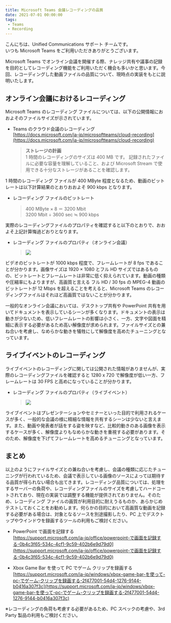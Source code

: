 ```yaml
---
title: Microsoft Teams 会議レコーディングの品質
date: 2021-07-01 00:00:00
tags:
 - Teams
 - Recording
---
```


こんにちは、Unified Communications サポート チームです。  
いつも Microsoft Teams をご利用いただきありがとうございます。  

Microsoft Teams でオンライン会議を開催する際、ナレッジ共有や議事の記録を目的としてレコーディング機能をご利用いただく機会も多いかと思います。今回、レコーディングした動画ファイルの品質について、現時点の実装をもとに説明いたします。

## オンライン会議におけるレコーディング  

Microsoft Teams のレコーディング ファイルについては、以下の公開情報におおよそのファイルサイズが示されています。 

- Teams のクラウド会議のレコーディング  
  [https://docs.microsoft.com/ja-jp/microsoftteams/cloud-recording](https://docs.microsoft.com/ja-jp/microsoftteams/cloud-recording)  
  > **ストレージの計画**  
  > 1 時間のレコーディングのサイズは 400 MB です。 記録されたファイルに必要な容量を理解していること、および Microsoft Stream で使用できる十分なストレージがあることを確認します。  
  > 

1 時間のレコーディング ファイルが 400 MByte 程度となるため、動画のビットレートは以下計算結果のとおりおおよそ 900 kbps となります。

- レコーディング ファイルのビットレート  
  > 400 MByte × 8 ＝ 3200 Mbit  
  > 3200 Mbit ÷ 3600 sec ≒ 900 kbps  

実際のレコーディングファイルのプロパティを確認すると以下のとおりで、おおよそ上記計算悔過どおりとなります。  

- レコーディング ファイルのプロパティ（オンライン会議）  
  > ![](./teams-recording-01.png)  

ビデオのビットレートが 1000 kbps 程度で、フレームレートが 8 fps であることが分かります。画像サイズは 1920 × 1080 とフル HD サイズではあるものの、ビットレートとフレームレートは非常に低く抑えられています。動画の種類や圧縮率にもよりますが、高画質と言える フル HD / 30 fps の MPEG-4 動画のビットレートが 12 Mbps を超えることを考えると、Microsoft Teams のレコーディングファイルはそれほど高画質ではないことが分かります。  

一般的なオンライン会議においては、デスクトップ共有や PowerPoint 共有を用いてドキュメントを表示しているシーンが多くなります。ドキュメントの表示は動きが少ないため、低いフレームレートの影響は小さく、一方、文字や図面を精細に表示する必要があるため高い解像度が求められます。ファイルサイズとの兼ね合いを考慮し、なめらかな動きを犠牲にして解像度を高めたチューニングとなっています。  

## ライブイベントのレコーディング  

ライブイベントのレコーディングに関しては公開された情報がありませんが、実際のレコーディングファイルを確認すると 1280 x 720 で解像度が低い一方、フレームレートは 30 FPS と高めになっていることが分かります。

- レコーディング ファイルのプロパティ（ライブイベント）  
  > ![](./teams-recording-02.png)   


ライブイベントはプレゼンテーションやセミナーといった目的で利用されるケースが多く、一般的な会議の様に精細な情報を共有するシーンは少ないと言えます。また、動画や発表者が話をする姿を映すなど、比較的動きのある画像を表示するケースが多く、解像度よりもなめらかな動きを重視する必要があります。そのため、解像度を下げてフレームレートを高めるチューニングとなっています。  

## まとめ

以上のようにファイルサイズとの兼ね合いを考慮し、会議の種類に応じたチューニングが行われているため、会議で表示している画像のソースによっては期待する品質が得られない場合も出てきます。レコーディング品質については、処理をするサーバーの負荷や、レコーディングファイルのサイズを考慮してハードコートされており、現在の実装では調整する機能が提供されておりません。そのため、レコーディング ファイルの画質が利用目的に耐えうるものか、あらかじめテストしておくことをお勧めします。何らかの目的において高画質な動画を記録する必要がある場合は、対象となるソースを別途撮影したり、PC 上でデスクトップやウインドウを録画するツールの利用もご検討ください。  

- PowerPoint で画面を記録する  
  [https://support.microsoft.com/ja-jp/office/powerpoint-で画面を記録する-0b4c3f65-534c-4cf1-9c59-402b6e9d79d0](https://support.microsoft.com/ja-jp/office/powerpoint-で画面を記録する-0b4c3f65-534c-4cf1-9c59-402b6e9d79d0)  

- Xbox Game Bar を使って PC でゲーム クリップを録画する  
  [https://support.microsoft.com/ja-jp/windows/xbox-game-bar-を使って-pc-でゲーム-クリップを録画する-2f477001-54d4-1276-9144-b0416a307f3c](https://support.microsoft.com/ja-jp/windows/xbox-game-bar-を使って-pc-でゲーム-クリップを録画する-2f477001-54d4-1276-9144-b0416a307f3c)  

※レコーディングの負荷も考慮する必要があるため、PC スペックの考慮や、3rd Party 製品の利用もご検討ください。
